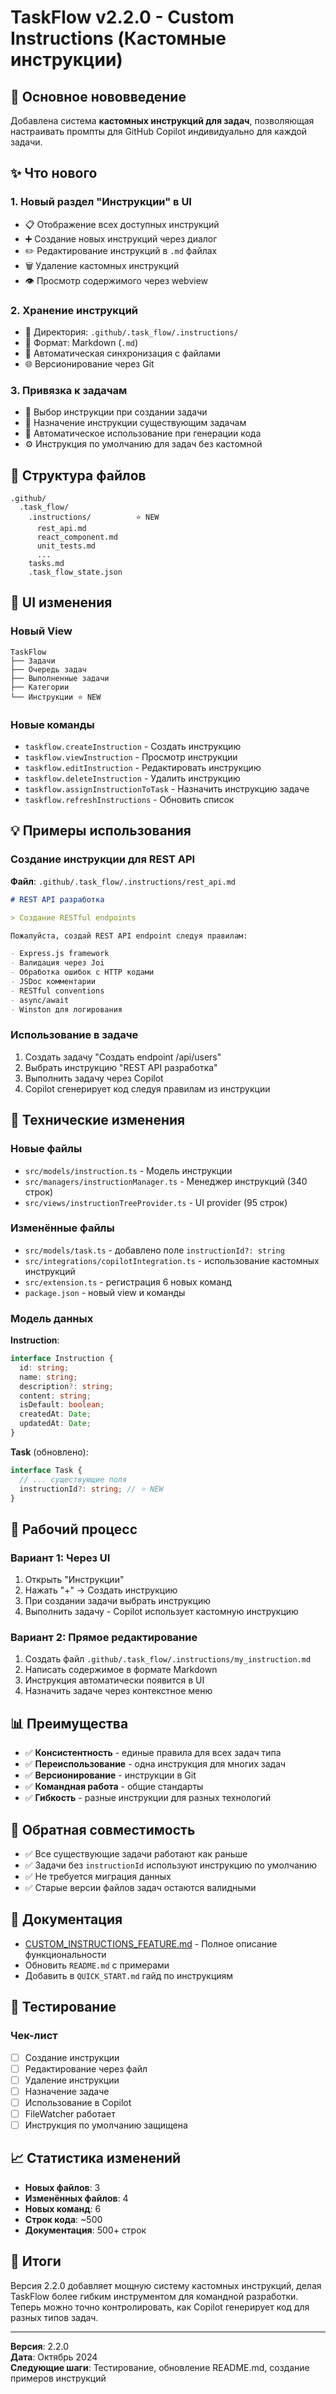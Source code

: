 # TaskFlow v2.2.0 - Custom Instructions (Кастомные инструкции)

## 🎯 Основное нововведение

Добавлена система **кастомных инструкций для задач**, позволяющая настраивать промпты для GitHub Copilot индивидуально для каждой задачи.

## ✨ Что нового

### 1. Новый раздел "Инструкции" в UI

- 📋 Отображение всех доступных инструкций
- ➕ Создание новых инструкций через диалог
- ✏️ Редактирование инструкций в `.md` файлах
- 🗑️ Удаление кастомных инструкций
- 👁️ Просмотр содержимого через webview

### 2. Хранение инструкций

- 📁 Директория: `.github/.task_flow/.instructions/`
- 📝 Формат: Markdown (`.md`)
- 🔄 Автоматическая синхронизация с файлами
- 🌐 Версионирование через Git

### 3. Привязка к задачам

- 🔗 Выбор инструкции при создании задачи
- 🎯 Назначение инструкции существующим задачам
- 🤖 Автоматическое использование при генерации кода
- ⚙️ Инструкция по умолчанию для задач без кастомной

## 📂 Структура файлов

```
.github/
  .task_flow/
    .instructions/          ⭐ NEW
      rest_api.md
      react_component.md
      unit_tests.md
      ...
    tasks.md
    .task_flow_state.json
```

## 🎨 UI изменения

### Новый View

```
TaskFlow
├── Задачи
├── Очередь задач
├── Выполненные задачи
├── Категории
└── Инструкции ⭐ NEW
```

### Новые команды

- `taskflow.createInstruction` - Создать инструкцию
- `taskflow.viewInstruction` - Просмотр инструкции
- `taskflow.editInstruction` - Редактировать инструкцию
- `taskflow.deleteInstruction` - Удалить инструкцию
- `taskflow.assignInstructionToTask` - Назначить инструкцию задаче
- `taskflow.refreshInstructions` - Обновить список

## 💡 Примеры использования

### Создание инструкции для REST API

**Файл**: `.github/.task_flow/.instructions/rest_api.md`

```markdown
# REST API разработка

> Создание RESTful endpoints

Пожалуйста, создай REST API endpoint следуя правилам:

- Express.js framework
- Валидация через Joi
- Обработка ошибок с HTTP кодами
- JSDoc комментарии
- RESTful conventions
- async/await
- Winston для логирования
```

### Использование в задаче

1. Создать задачу "Создать endpoint /api/users"
2. Выбрать инструкцию "REST API разработка"
3. Выполнить задачу через Copilot
4. Copilot сгенерирует код следуя правилам из инструкции

## 🔧 Технические изменения

### Новые файлы

- `src/models/instruction.ts` - Модель инструкции
- `src/managers/instructionManager.ts` - Менеджер инструкций (340 строк)
- `src/views/instructionTreeProvider.ts` - UI provider (95 строк)

### Изменённые файлы

- `src/models/task.ts` - добавлено поле `instructionId?: string`
- `src/integrations/copilotIntegration.ts` - использование кастомных инструкций
- `src/extension.ts` - регистрация 6 новых команд
- `package.json` - новый view и команды

### Модель данных

**Instruction**:

```typescript
interface Instruction {
  id: string;
  name: string;
  description?: string;
  content: string;
  isDefault: boolean;
  createdAt: Date;
  updatedAt: Date;
}
```

**Task** (обновлено):

```typescript
interface Task {
  // ... существующие поля
  instructionId?: string; // ⭐ NEW
}
```

## 🚀 Рабочий процесс

### Вариант 1: Через UI

1. Открыть "Инструкции"
2. Нажать "+" → Создать инструкцию
3. При создании задачи выбрать инструкцию
4. Выполнить задачу - Copilot использует кастомную инструкцию

### Вариант 2: Прямое редактирование

1. Создать файл `.github/.task_flow/.instructions/my_instruction.md`
2. Написать содержимое в формате Markdown
3. Инструкция автоматически появится в UI
4. Назначить задаче через контекстное меню

## 📊 Преимущества

- ✅ **Консистентность** - единые правила для всех задач типа
- ✅ **Переиспользование** - одна инструкция для многих задач
- ✅ **Версионирование** - инструкции в Git
- ✅ **Командная работа** - общие стандарты
- ✅ **Гибкость** - разные инструкции для разных технологий

## 🔄 Обратная совместимость

- ✅ Все существующие задачи работают как раньше
- ✅ Задачи без `instructionId` используют инструкцию по умолчанию
- ✅ Не требуется миграция данных
- ✅ Старые версии файлов задач остаются валидными

## 📝 Документация

- [CUSTOM_INSTRUCTIONS_FEATURE.md](./CUSTOM_INSTRUCTIONS_FEATURE.md) - Полное описание функциональности
- Обновить `README.md` с примерами
- Добавить в `QUICK_START.md` гайд по инструкциям

## 🧪 Тестирование

### Чек-лист

- [ ] Создание инструкции
- [ ] Редактирование через файл
- [ ] Удаление инструкции
- [ ] Назначение задаче
- [ ] Использование в Copilot
- [ ] FileWatcher работает
- [ ] Инструкция по умолчанию защищена

## 📈 Статистика изменений

- **Новых файлов**: 3
- **Изменённых файлов**: 4
- **Новых команд**: 6
- **Строк кода**: ~500
- **Документация**: 500+ строк

## 🎉 Итоги

Версия 2.2.0 добавляет мощную систему кастомных инструкций, делая TaskFlow более гибким инструментом для командной разработки. Теперь можно точно контролировать, как Copilot генерирует код для разных типов задач.

---

**Версия**: 2.2.0  
**Дата**: Октябрь 2024  
**Следующие шаги**: Тестирование, обновление README.md, создание примеров инструкций

